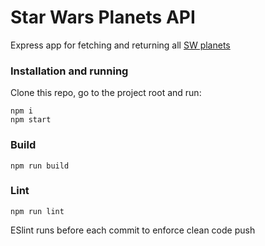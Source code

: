 # Star Wars Planets API

Express app for fetching and returning all [SW planets](https://swapi.co/api/planets/)

### Installation and running

Clone this repo, go to the project root and run:

```
npm i
npm start
```

### Build

```
npm run build
```

### Lint

```
npm run lint
```

ESlint runs before each commit to enforce clean code push
